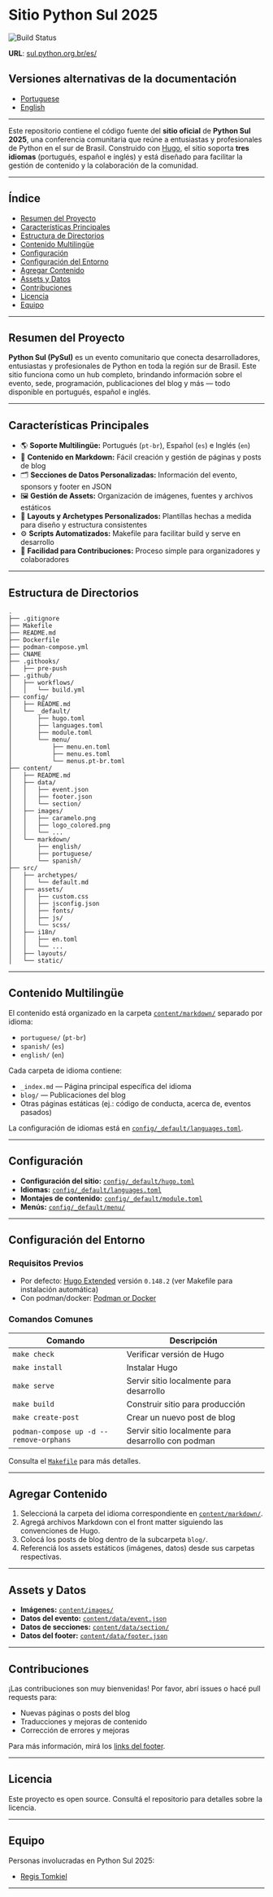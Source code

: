 # Sitio Python Sul 2025

![Build Status](https://github.com/tomkiel/python-sul-2025/actions/workflows/build.yml/badge.svg)

**URL**: [sul.python.org.br/es/](sul.python.org.br/es/)

## Versiones alternativas de la documentación

- [Portuguese](./README-pt.md)
- [English](./README-en.md)

---
Este repositorio contiene el código fuente del **sitio oficial** de **Python Sul 2025**, una conferencia comunitaria que reúne a entusiastas y profesionales de Python en el sur de Brasil. Construido con [Hugo](https://gohugo.io/), el sitio soporta **tres idiomas** (portugués, español e inglés) y está diseñado para facilitar la gestión de contenido y la colaboración de la comunidad.

---

## Índice

- [Resumen del Proyecto](#resumen-del-proyecto)  
- [Características Principales](#características-principales)  
- [Estructura de Directorios](#estructura-de-directorios)  
- [Contenido Multilingüe](#contenido-multilingüe)  
- [Configuración](#configuración)  
- [Configuración del Entorno](#configuración-del-entorno)  
- [Agregar Contenido](#agregar-contenido)  
- [Assets y Datos](#assets-y-datos)  
- [Contribuciones](#contribuciones)  
- [Licencia](#licencia)  
- [Equipo](#equipo)

---

## Resumen del Proyecto

**Python Sul (PySul)** es un evento comunitario que conecta desarrolladores, entusiastas y profesionales de Python en toda la región sur de Brasil. Este sitio funciona como un hub completo, brindando información sobre el evento, sede, programación, publicaciones del blog y más — todo disponible en portugués, español e inglés.

---

## Características Principales

- 🌎 **Soporte Multilingüe:** Portugués (`pt-br`), Español (`es`) e Inglés (`en`)  
- 📄 **Contenido en Markdown:** Fácil creación y gestión de páginas y posts de blog  
- 🗂️ **Secciones de Datos Personalizadas:** Información del evento, sponsors y footer en JSON  
- 🖼️ **Gestión de Assets:** Organización de imágenes, fuentes y archivos estáticos  
- 🎨 **Layouts y Archetypes Personalizados:** Plantillas hechas a medida para diseño y estructura consistentes  
- ⚙️ **Scripts Automatizados:** Makefile para facilitar build y serve en desarrollo  
- 🤝 **Facilidad para Contribuciones:** Proceso simple para organizadores y colaboradores

---

## Estructura de Directorios

```plaintext
.
├── .gitignore
├── Makefile
├── README.md
├── Dockerfile
├── podman-compose.yml
├── CNAME
├── .githooks/
│   ├── pre-push
├── .github/
│   ├── workflows/
│   │   └── build.yml
├── config/
│   ├── README.md
│   └── _default/
│       ├── hugo.toml
│       ├── languages.toml
│       ├── module.toml
│       └── menu/
│           ├── menu.en.toml
│           ├── menu.es.toml
│           └── menus.pt-br.toml
├── content/
│   ├── README.md
│   ├── data/
│   │   ├── event.json
│   │   ├── footer.json
│   │   └── section/
│   ├── images/
│   │   ├── caramelo.png
│   │   ├── logo_colored.png
│   │   └── ...
│   └── markdown/
│       ├── english/
│       ├── portuguese/
│       └── spanish/
├── src/
│   ├── archetypes/
│   │   └── default.md
│   ├── assets/
│   │   ├── custom.css
│   │   ├── jsconfig.json
│   │   ├── fonts/
│   │   ├── js/
│   │   └── scss/
│   ├── i18n/
│   │   ├── en.toml
│   │   └── ...
│   ├── layouts/
│   └── static/
```

---

## Contenido Multilingüe

El contenido está organizado en la carpeta [`content/markdown/`](content/README.md) separado por idioma:

- `portuguese/` (`pt-br`)  
- `spanish/` (`es`)  
- `english/` (`en`)  

Cada carpeta de idioma contiene:  
- `_index.md` — Página principal específica del idioma  
- `blog/` — Publicaciones del blog  
- Otras páginas estáticas (ej.: código de conducta, acerca de, eventos pasados)

La configuración de idiomas está en [`config/_default/languages.toml`](config/_default/languages.toml).

---

## Configuración

- **Configuración del sitio:** [`config/_default/hugo.toml`](config/_default/hugo.toml)  
- **Idiomas:** [`config/_default/languages.toml`](config/_default/languages.toml)  
- **Montajes de contenido:** [`config/_default/module.toml`](config/_default/module.toml)  
- **Menús:** [`config/_default/menu/`](config/_default/menu/)

---

## Configuración del Entorno

### Requisitos Previos

- Por defecto: [Hugo Extended](https://gohugo.io/getting-started/installing/) versión `0.148.2` (ver Makefile para instalación automática)
- Con podman/docker: [Podman or Docker](https://podman.io/) 

### Comandos Comunes

| Comando               | Descripción                     |
|-----------------------|--------------------------------|
| `make check`          | Verificar versión de Hugo     |
| `make install`        | Instalar Hugo                  |
| `make serve`          | Servir sitio localmente para desarrollo |
| `make build`          | Construir sitio para producción |
| `make create-post`    | Crear un nuevo post de blog    |
| `podman-compose up -d --remove-orphans`    | Servir sitio localmente para desarrollo con podman |

Consulta el [`Makefile`](Makefile) para más detalles.

---

## Agregar Contenido

1. Seleccioná la carpeta del idioma correspondiente en [`content/markdown/`](content/README.md).  
2. Agregá archivos Markdown con el front matter siguiendo las convenciones de Hugo.  
3. Colocá los posts de blog dentro de la subcarpeta `blog/`.  
4. Referenciá los assets estáticos (imágenes, datos) desde sus carpetas respectivas.

---

## Assets y Datos

- **Imágenes:** [`content/images/`](content/images/)  
- **Datos del evento:** [`content/data/event.json`](content/data/event.json)  
- **Datos de secciones:** [`content/data/section/`](content/data/section/)  
- **Datos del footer:** [`content/data/footer.json`](content/data/footer.json)

---

## Contribuciones

¡Las contribuciones son muy bienvenidas! Por favor, abrí issues o hacé pull requests para:

- Nuevas páginas o posts del blog  
- Traducciones y mejoras de contenido  
- Corrección de errores y mejoras

Para más información, mirá los [links del footer](content/data/footer.json).

---

## Licencia

Este proyecto es open source. Consultá el repositorio para detalles sobre la licencia.

---

## Equipo

Personas involucradas en Python Sul 2025:

- [Regis Tomkiel](http://tomkiel.com.br)

---
